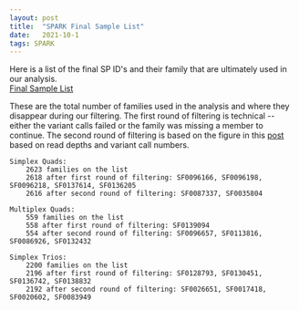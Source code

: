 ```yaml
---
layout: post
title:  "SPARK Final Sample List"
date:   2021-10-1
tags: SPARK
---
```


Here is a list of the final SP ID's and their family that are ultimately used in our analysis.
<br>[Final Sample List](https://www.dropbox.com/s/awrb72bkxcxgmix/final_sample_list.txt?dl=0)

These are the total number of families used in the analysis and where they disappear during our filtering. The first round of filtering is technical -- either the variant calls failed or the family was missing a member to continue. The second round of filtering is based on the figure in this [post](https://arsnishida.github.io/2021/07/26/post-0038.html) based on read depths and variant call numbers.

```
Simplex Quads:
    2623 families on the list
    2618 after first round of filtering: SF0096166, SF0096198, SF0096218, SF0137614, SF0136205
    2616 after second round of filtering: SF0087337, SF0035804

Multiplex Quads:
    559 families on the list
    558 after first round of filtering: SF0139094
    554 after second round of filtering: SF0096657, SF0113816, SF0086926, SF0132432

Simplex Trios:
    2200 families on the list
    2196 after first round of filtering: SF0128793, SF0130451, SF0136742, SF0138832
    2192 after second round of filtering: SF0026651, SF0017418, SF0020602, SF0083949
```
